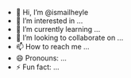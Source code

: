 - 👋 Hi, I’m @ismailheyle
- 👀 I’m interested in ...
- 🌱 I’m currently learning ...
- 💞️ I’m looking to collaborate on ...
- 📫 How to reach me ...
- 😄 Pronouns: ...
- ⚡ Fun fact: ...

<!---
ismailheyle/ismailheyle is a ✨ special ✨ repository because its `README.md` (this file) appears on your GitHub profile.
You can click the Preview link to take a look at your changes.
--->
